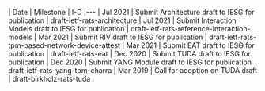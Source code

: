 | Date | Milestone | I-D
|---
| Jul 2021 | Submit Architecture draft to IESG for publication | draft-ietf-rats-architecture
| Jul 2021 | Submit Interaction Models draft to IESG for publication | draft-ietf-rats-reference-interaction-models
| Mar 2021 | Submit RIV draft to IESG for publication | draft-ietf-rats-tpm-based-network-device-attest
| Mar 2021 | Submit EAT draft to IESG for publication | draft-ietf-rats-eat
| Dec 2020 | Submit TUDA draft to IESG for publication
| Dec 2020 | Submit YANG Module draft to IESG for publication
draft-ietf-rats-yang-tpm-charra
| Mar 2019 | Call for adoption on TUDA draft | draft-birkholz-rats-tuda
